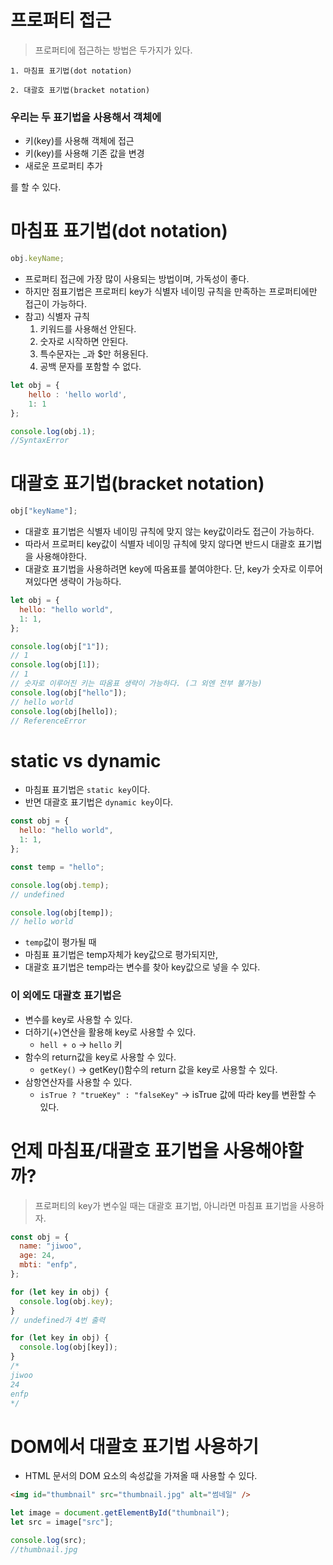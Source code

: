 # 프로퍼티 접근

> 프로퍼티에 접근하는 방법은 두가지가 있다.

`1. 마침표 표기법(dot notation)`

`2. 대괄호 표기법(bracket notation)`

### 우리는 두 표기법을 사용해서 객체에

- 키(key)를 사용해 객체에 접근
- 키(key)를 사용해 기존 값을 변경
- 새로운 프로퍼티 추가

를 할 수 있다.

# 마침표 표기법(dot notation)

```js
obj.keyName;
```

- 프로퍼티 접근에 가장 많이 사용되는 방법이며, 가독성이 좋다.
- 하지만 점표기법은 프로퍼티 key가 식별자 네이밍 규칙을 만족하는 프로퍼티에만 접근이 가능하다.
- 참고) 식별자 규칙
  1. 키워드를 사용해선 안된다.
  2. 숫자로 시작하면 안된다.
  3. 특수문자는 \_과 $만 허용된다.
  4. 공백 문자를 포함할 수 없다.

```js
let obj = {
    hello : 'hello world',
    1: 1
};

console.log(obj.1);
//SyntaxError
```

# 대괄호 표기법(bracket notation)

```js
obj["keyName"];
```

- 대괄호 표기법은 식별자 네이밍 규칙에 맞지 않는 key값이라도 접근이 가능하다.
- 따라서 프로퍼티 key값이 식별자 네이밍 규칙에 맞지 않다면 반드시 대괄호 표기법을 사용해야한다.
- 대괄호 표기법을 사용하려면 key에 따옴표를 붙여야한다. 단, key가 숫자로 이루어져있다면 생략이 가능하다.

```javascript
let obj = {
  hello: "hello world",
  1: 1,
};

console.log(obj["1"]);
// 1
console.log(obj[1]);
// 1
// 숫자로 이루어진 키는 따옴표 생략이 가능하다. (그 외엔 전부 불가능)
console.log(obj["hello"]);
// hello world
console.log(obj[hello]);
// ReferenceError
```

# static vs dynamic

- 마침표 표기법은 `static key`이다.
- 반면 대괄호 표기법은 `dynamic key`이다.

```js
const obj = {
  hello: "hello world",
  1: 1,
};

const temp = "hello";

console.log(obj.temp);
// undefined

console.log(obj[temp]);
// hello world
```

- `temp`값이 평가될 때
- 마침표 표기법은 temp자체가 key값으로 평가되지만,
- 대괄호 표기법은 temp라는 변수를 찾아 key값으로 넣을 수 있다.

### 이 외에도 대괄호 표기법은

- 변수를 key로 사용할 수 있다.
- 더하기(+)연산을 활용해 key로 사용할 수 있다.
  - `hell + o` -> `hello` 키
- 함수의 return값을 key로 사용할 수 있다.
  - `getKey()` -> getKey()함수의 return 값을 key로 사용할 수 있다.
- 삼항연산자를 사용할 수 있다.
  - `isTrue ? "trueKey" : "falseKey"` -> isTrue 값에 따라 key를 변환할 수 있다.

# 언제 마침표/대괄호 표기법을 사용해야할까?

> 프로퍼티의 key가 변수일 때는 대괄호 표기법, 아니라면 마침표 표기법을 사용하자.

```js
const obj = {
  name: "jiwoo",
  age: 24,
  mbti: "enfp",
};

for (let key in obj) {
  console.log(obj.key);
}
// undefined가 4번 출력

for (let key in obj) {
  console.log(obj[key]);
}
/*
jiwoo
24
enfp
*/
```

# DOM에서 대괄호 표기법 사용하기

- HTML 문서의 DOM 요소의 속성값을 가져올 때 사용할 수 있다.

```html
<img id="thumbnail" src="thumbnail.jpg" alt="썸네일" />
```

```js
let image = document.getElementById("thumbnail");
let src = image["src"];

console.log(src);
//thumbnail.jpg
```
